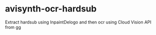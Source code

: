 # avisynth-ocr-hardsub
Extract hardsub using InpaintDelogo and then ocr using Cloud Vision API from gg
